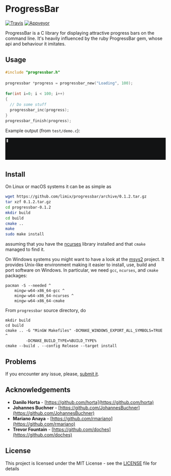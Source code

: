 # ProgressBar

[![Travis](https://img.shields.io/travis/limix/progressbar.svg?style=flat-square)](https://travis-ci.org/limix/progressbar)
[![Appveyor](https://ci.appveyor.com/api/projects/status/ccu47dffb2qvi8sa?svg=true)](https://ci.appveyor.com/project/Horta/progressbar)

ProgressBar is a C library for displaying attractive progress bars on the
command line.
It's heavily influenced by the ruby ProgressBar gem, whose api and behaviour it
imitates.

## Usage

```c
#include "progressbar.h"

progressbar *progress = progressbar_new("Loading", 100);

for(int i=0; i < 100; i++)
{
  // Do some stuff
  progressbar_inc(progress);
}
progressbar_finish(progress);
```

Example output (from `test/demo.c`):

![demo output](demo.gif)

## Install

On Linux or macOS systems it can be as simple as
```bash
wget https://github.com/limix/progressbar/archive/0.1.2.tar.gz
tar xzf 0.1.2.tar.gz
cd progressbar-0.1.2
mkdir build
cd build
cmake ..
make
sudo make install
```
assuming that you have the [ncurses](https://www.gnu.org/software/ncurses/)
library installed and that ``cmake`` managed to find it.

On Windows systems you might want to have a look at the
[msys2](http://www.msys2.org) project.
It provides Unix-like environment making it easier to install, use, build and
port software on Windows.
In particular, we need `gcc`, `ncurses`, and `cmake` packages:

```dos
pacman -S --needed ^
    mingw-w64-x86_64-gcc ^
    mingw-w64-x86_64-ncurses ^
    mingw-w64-x86_64-cmake
```

From `progressbar` source directory, do
```dos
mkdir build
cd build
cmake .. -G "MinGW Makefiles" -DCMAKE_WINDOWS_EXPORT_ALL_SYMBOLS=TRUE ^
         -DCMAKE_BUILD_TYPE=%BUILD_TYPE%
cmake --build . --config Release --target install
```

## Problems

If you encounter any issue, please, [submit it](https://github.com/limix/progressbar/issues).

## Acknowledgements

* **Danilo Horta** - [https://github.com/horta](https://github.com/horta)
* **Johannes Buchner** - [https://github.com/JohannesBuchner](https://github.com/JohannesBuchner)
* **Mariano Anaya** - [https://github.com/rmariano](https://github.com/rmariano)
* **Trevor Fountain** - [https://github.com/doches](https://github.com/doches)

## License

This project is licensed under the MIT License - see the
[LICENSE](LICENSE) file for details
